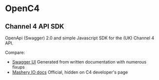 # OpenC4 

## Channel 4 API SDK

OpenApi (Swagger) 2.0 and simple Javascript SDK for the (UK) Channel 4 API.

Compare:

* [Swagger UI](http://mermade.github.io/swagger/index.html?url=https://raw.githubusercontent.com/Mermade/openC4/master/c4Api/swagger.json) Generated from written documentation with numerous fixups 
* [Mashery IO docs](http://developer.channel4.com/io-docs) Official, hidden on C4 developer's page

